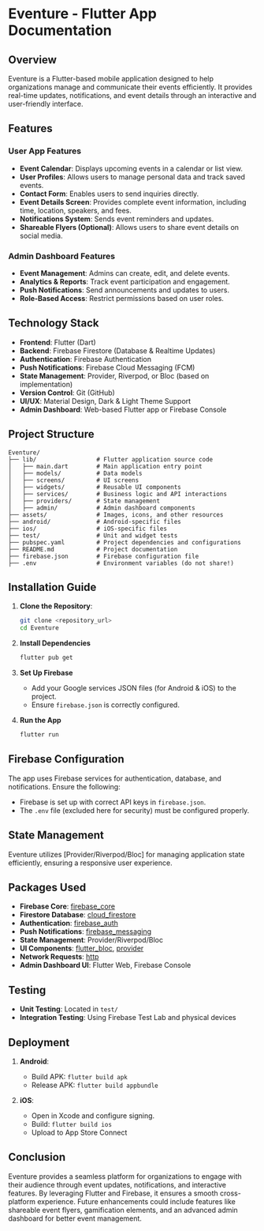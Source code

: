 # Eventure - Flutter App Documentation

## Overview

Eventure is a Flutter-based mobile application designed to help organizations manage and communicate their events efficiently. It provides real-time updates, notifications, and event details through an interactive and user-friendly interface.

## Features

### User App Features
- **Event Calendar**: Displays upcoming events in a calendar or list view.
- **User Profiles**: Allows users to manage personal data and track saved events.
- **Contact Form**: Enables users to send inquiries directly.
- **Event Details Screen**: Provides complete event information, including time, location, speakers, and fees.
- **Notifications System**: Sends event reminders and updates.
- **Shareable Flyers (Optional)**: Allows users to share event details on social media.

### Admin Dashboard Features
- **Event Management**: Admins can create, edit, and delete events.
- **Analytics & Reports**: Track event participation and engagement.
- **Push Notifications**: Send announcements and updates to users.
- **Role-Based Access**: Restrict permissions based on user roles.

## Technology Stack

- **Frontend**: Flutter (Dart)
- **Backend**: Firebase Firestore (Database & Realtime Updates)
- **Authentication**: Firebase Authentication
- **Push Notifications**: Firebase Cloud Messaging (FCM)
- **State Management**: Provider, Riverpod, or Bloc (based on implementation)
- **Version Control**: Git (GitHub)
- **UI/UX**: Material Design, Dark & Light Theme Support
- **Admin Dashboard**: Web-based Flutter app or Firebase Console

## Project Structure

```
Eventure/
├── lib/                 # Flutter application source code
│   ├── main.dart        # Main application entry point
│   ├── models/          # Data models
│   ├── screens/         # UI screens
│   ├── widgets/         # Reusable UI components
│   ├── services/        # Business logic and API interactions
│   ├── providers/       # State management
│   ├── admin/           # Admin dashboard components
├── assets/              # Images, icons, and other resources
├── android/             # Android-specific files
├── ios/                 # iOS-specific files
├── test/                # Unit and widget tests
├── pubspec.yaml         # Project dependencies and configurations
├── README.md            # Project documentation
├── firebase.json        # Firebase configuration file
├── .env                 # Environment variables (do not share!)
```

## Installation Guide

1. **Clone the Repository**:

   ```sh
   git clone <repository_url>
   cd Eventure
   ```

2. **Install Dependencies**

   ```sh
   flutter pub get
   ```

3. **Set Up Firebase**

   - Add your Google services JSON files (for Android & iOS) to the project.
   - Ensure `firebase.json` is correctly configured.

4. **Run the App**

   ```sh
   flutter run
   ```

## Firebase Configuration

The app uses Firebase services for authentication, database, and notifications. Ensure the following:

- Firebase is set up with correct API keys in `firebase.json`.
- The `.env` file (excluded here for security) must be configured properly.

## State Management

Eventure utilizes [Provider/Riverpod/Bloc] for managing application state efficiently, ensuring a responsive user experience.

## Packages Used

- **Firebase Core**: [firebase_core](https://pub.dev/packages/firebase_core)
- **Firestore Database**: [cloud_firestore](https://pub.dev/packages/cloud_firestore)
- **Authentication**: [firebase_auth](https://pub.dev/packages/firebase_auth)
- **Push Notifications**: [firebase_messaging](https://pub.dev/packages/firebase_messaging)
- **State Management**: Provider/Riverpod/Bloc
- **UI Components**: [flutter_bloc](https://pub.dev/packages/flutter_bloc), [provider](https://pub.dev/packages/provider)
- **Network Requests**: [http](https://pub.dev/packages/http)
- **Admin Dashboard UI**: Flutter Web, Firebase Console

## Testing

- **Unit Testing**: Located in `test/`
- **Integration Testing**: Using Firebase Test Lab and physical devices

## Deployment

1. **Android**:

   - Build APK: `flutter build apk`
   - Release APK: `flutter build appbundle`

2. **iOS**:

   - Open in Xcode and configure signing.
   - Build: `flutter build ios`
   - Upload to App Store Connect

## Conclusion

Eventure provides a seamless platform for organizations to engage with their audience through event updates, notifications, and interactive features. By leveraging Flutter and Firebase, it ensures a smooth cross-platform experience. Future enhancements could include features like shareable event flyers, gamification elements, and an advanced admin dashboard for better event management.

